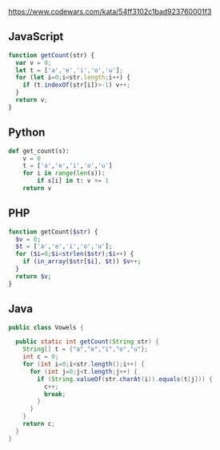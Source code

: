 https://www.codewars.com/kata/54ff3102c1bad923760001f3

## JavaScript
```js
function getCount(str) {
  var v = 0;
  let t = ['a','e','i','o','u'];
  for (let i=0;i<str.length;i++) {
    if (t.indexOf(str[i])>-1) v++;
  }
  return v;
}
```

## Python
```python
def get_count(s):
    v = 0
    t = ['a','e','i','o','u']
    for i in range(len(s)):
        if s[i] in t: v += 1
    return v
```

## PHP
```php
function getCount($str) {
  $v = 0;
  $t = ['a','e','i','o','u'];
  for ($i=0;$i<strlen($str);$i++) {
    if (in_array($str[$i], $t)) $v++;
  }
  return $v;
}
```

## Java
```java
public class Vowels {

  public static int getCount(String str) {
    String[] t = {"a","e","i","o","u"};
    int c = 0;
    for (int i=0;i<str.length();i++) {
      for (int j=0;j<t.length;j++) {
        if (String.valueOf(str.charAt(i)).equals(t[j])) {
          c++;
          break;
        }
      }
    }
    return c;
  }
}
```